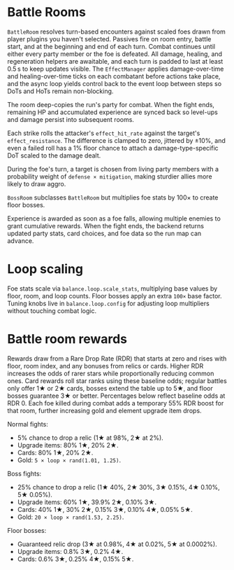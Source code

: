 # Battle Rooms

`BattleRoom` resolves turn-based encounters against scaled foes drawn from player plugins you haven't selected. Passives fire on room entry, battle start, and at the beginning and end of each turn. Combat continues until either every party member or the foe is defeated. All damage, healing, and regeneration helpers are awaitable, and each turn is padded to last at least 0.5 s to keep updates visible. The `EffectManager` applies damage-over-time and healing-over-time ticks on each combatant before actions take place, and the async loop yields control back to the event loop between steps so DoTs and HoTs remain non-blocking.

The room deep-copies the run's party for combat. When the fight ends, remaining
HP and accumulated experience are synced back so level-ups and damage persist
into subsequent rooms.

Each strike rolls the attacker's `effect_hit_rate` against the target's `effect_resistance`. The difference is clamped to zero, jittered by ±10%, and even a failed roll has a 1% floor chance to attach a damage-type-specific DoT scaled to the damage dealt.

During the foe's turn, a target is chosen from living party members with a probability weight of `defense × mitigation`, making sturdier allies more likely to draw aggro.

`BossRoom` subclasses `BattleRoom` but multiplies foe stats by 100× to create floor bosses.

Experience is awarded as soon as a foe falls, allowing multiple enemies to grant cumulative rewards. When the fight ends, the backend returns updated party stats, card choices, and foe data so the run map can advance.

# Loop scaling

Foe stats scale via `balance.loop.scale_stats`, multiplying base values by floor, room, and loop counts. Floor bosses apply an extra `100×` base factor. Tuning knobs live in `balance.loop.config` for adjusting loop multipliers without touching combat logic.

# Battle room rewards

Rewards draw from a Rare Drop Rate (RDR) that starts at zero and rises with floor, room index, and any bonuses from relics or cards. Higher RDR increases the odds of rarer stars while proportionally reducing common ones. Card rewards roll star ranks using these baseline odds; regular battles only offer 1★ or 2★ cards, bosses extend the table up to 5★, and floor bosses guarantee 3★ or better. Percentages below reflect baseline odds at RDR 0.
Each foe killed during combat adds a temporary 55% RDR boost for that room,
further increasing gold and element upgrade item drops.

Normal fights:
- 5% chance to drop a relic (1★ at 98%, 2★ at 2%).
- Upgrade items: 80% 1★, 20% 2★.
- Cards: 80% 1★, 20% 2★.
- Gold: `5 × loop × rand(1.01, 1.25)`.

Boss fights:
- 25% chance to drop a relic (1★ 40%, 2★ 30%, 3★ 0.15%, 4★ 0.10%, 5★ 0.05%).
- Upgrade items: 60% 1★, 39.9% 2★, 0.10% 3★.
- Cards: 40% 1★, 30% 2★, 0.15% 3★, 0.10% 4★, 0.05% 5★.
- Gold: `20 × loop × rand(1.53, 2.25)`.

Floor bosses:
- Guaranteed relic drop (3★ at 0.98%, 4★ at 0.02%, 5★ at 0.0002%).
- Upgrade items: 0.8% 3★, 0.2% 4★.
- Cards: 0.6% 3★, 0.25% 4★, 0.15% 5★.
